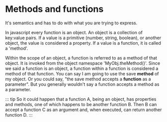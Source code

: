 # Methods and functions

It's semantics and has to do with what you are trying to express.

In javascript every function is an object. An object is a collection of key:value pairs. If a value is a primitive (number, string, boolean), or another object, the value is considered a property. If a value is a function, it is called a 'method'.

Within the scope of an object, a function is referred to as a method of that object. It is invoked from the object namespace 'MyObj.theMethod()'. Since we said a function is an object, a function within a function is considered a method of that function. You can say I am going to use the save **method** of my object. Or you could say, "the save method accepts a **function** as a parameter". But you generally wouldn't say a function accepts a method as a parameter.

::: tip
So it could happen that a function A, being an object, has properties and methods, one of which happens to be another function B. Then B can accept a function C as an argument and, when executed, can return another function D.
:::
